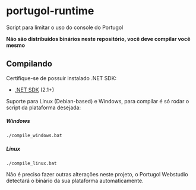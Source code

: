 # portugol-runtime
Script para limitar o uso do console do Portugol

**Não são distribuídos binários neste repositório, você deve compilar você mesmo**

## Compilando

Certifique-se de possuir instalado .NET SDK:
* [.NET SDK](https://www.microsoft.com/net/learn/get-started) (2.1+)

Suporte para Linux (Debian-based) e Windows, para compilar é só rodar o script da plataforma desejada:
##### Windows
```sh
./compile_windows.bat
```
##### Linux
```sh
./compile_linux.bat
```

Não é preciso fazer outras alterações neste projeto, o Portugol Webstudio detectará o binário da sua plataforma automaticamente.